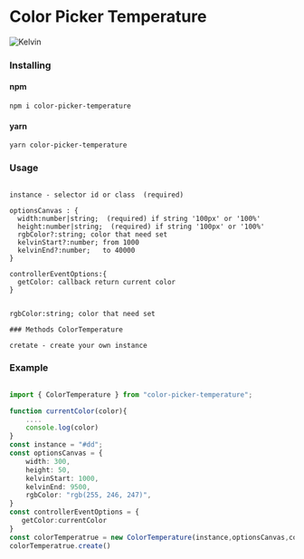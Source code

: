 # Color Picker Temperature

![Kelvin](https://user-images.githubusercontent.com/65889370/215314129-451ecb11-b9b4-4f89-a991-bfa5eca30ac0.png "Орк")

### Installing

#### npm

```
npm i color-picker-temperature
```

#### yarn

```
yarn color-picker-temperature
```

### Usage

```

instance - selector id or class  (required)

optionsCanvas : {
  width:number|string;  (required) if string '100px' or '100%'
  height:number|string;  (required) if string '100px' or '100%'
  rgbColor?:string; color that need set
  kelvinStart?:number; from 1000
  kelvinEnd?:number;   to 40000
}

controllerEventOptions:{
  getColor: callback return current color
}


rgbColor:string; color that need set

### Methods ColorTemperature

cretate - create your own instance

```

### Example

```ts

import { ColorTemperature } from "color-picker-temperature";

function currentColor(color){
    ....
    console.log(color)
}
const instance = "#dd";
const optionsCanvas = {
    width: 300,
    height: 50,
    kelvinStart: 1000,
    kelvinEnd: 9500,
    rgbColor: "rgb(255, 246, 247)",
}
const controllerEventOptions = {
   getColor:currentColor
}
const colorTemperatrue = new ColorTemperature(instance,optionsCanvas,controllerEventOptions);
colorTemperatrue.create()
```
